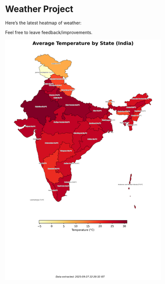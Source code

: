 # Weather Project

Here’s the latest heatmap of weather:

Feel free to leave feedback/improvements.

![India Heatmap](docs/assets/india_heatmap.png?v=D815DA)
